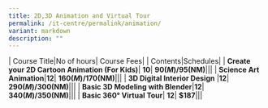 ```yaml
---
title: 2D,3D Animation and Virtual Tour
permalink: /it-centre/permalink/animation/
variant: markdown
description: ""
---
```

| Course Title|No of hours| Course Fees|
| Contents|Schedules|
| **Create your 2D Cartoon Animation (For Kids)**| **10**| **$90(M)/$95(NM)**|[](/files/2D_Animation_Cartoon_Course___Kids_Level_1.pdf)|[](/files/PC%20HW%20and%20SW/Webdesign_Schedules.pdf)|
| **Science Art Animation**|**12**| **$160(M)/$170(NM)**|[](/files/ScienceArt_Animation_course_outlines.pdf)|[](/files/PC%20HW%20and%20SW/Networking_Time_Table.pdf)|
| **3D Digital Interior Design**    |**12**| **$290(M)/$300(NM)**|[](/files/Interior_Design_course_outlines.pdf)|[](/files/PC%20HW%20and%20SW/Networking_Time_Table.pdf)|
| **Basic 3D Modeling with Blender**|**12**| **$340(M)/$350(NM)**|[](/files/Blender_Basic_course_outlines.pdf)|[](/files/PC%20HW%20and%20SW/Webdesign_Schedules.pdf)|
| **Basic 360° Virtual Tour**| **12**| **$187**|[](/files/Basic_360__Virtual_Tour_CCKCC.pdf)|[](/files/Microsoft%20Office/New_Courses_Schedules.pdf)|